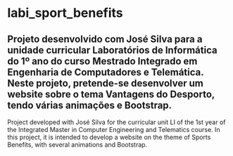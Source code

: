 # labi_sport_benefits
Projeto desenvolvido com José Silva para a unidade curricular Laboratórios de Informática do 1º ano do curso Mestrado Integrado em Engenharia de Computadores e Telemática. 
Neste projeto, pretende-se desenvolver um website sobre o tema Vantagens do Desporto, tendo várias animações e Bootstrap.
------------------------------------------------------------------------------------------------------------------------
Project developed with José Silva for the curricular unit LI of the 1st year of the Integrated Master in Computer Engineering and Telematics course. 
In this project, it is intended to develop a website on the theme of Sports Benefits, with several animations and Bootstrap.